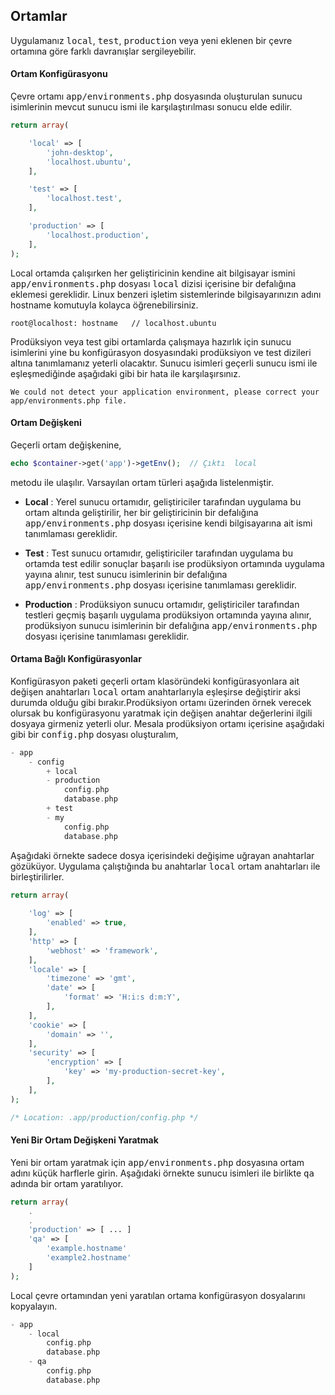 
## Ortamlar

Uygulamanız <kbd>local</kbd>, <kbd>test</kbd>, <kbd>production</kbd> veya yeni eklenen bir çevre ortamına göre farklı davranışlar sergileyebilir. 

<a name="environments"></a>

#### Ortam Konfigürasyonu

Çevre ortamı <kbd>app/environments.php</kbd> dosyasında oluşturulan sunucu isimlerinin mevcut sunucu ismi ile karşılaştırılması sonucu elde edilir. 

```php
return array(

    'local' => [
        'john-desktop',
        'localhost.ubuntu',
    ],

    'test' => [
        'localhost.test',
    ],

    'production' => [
        'localhost.production',
    ],
);
```

Local ortamda çalışırken her geliştiricinin kendine ait bilgisayar ismini <kbd>app/environments.php</kbd> dosyası <kbd>local</kbd> dizisi içerisine bir defalığına eklemesi gereklidir. Linux benzeri işletim sistemlerinde bilgisayarınızın adını hostname komutuyla kolayca öğrenebilirsiniz.

```
root@localhost: hostname   // localhost.ubuntu
```

Prodüksiyon veya test gibi ortamlarda çalışmaya hazırlık için sunucu isimlerini yine bu konfigürasyon dosyasındaki prodüksiyon ve test dizileri altına tanımlamanız yeterli olacaktır. Sunucu isimleri geçerli sunucu ismi ile eşleşmediğinde aşağıdaki gibi bir hata ile karşılaşırsınız.

```
We could not detect your application environment, please correct your app/environments.php file.
```

<a name="env-variable"></a>

#### Ortam Değişkeni

Geçerli ortam değişkenine,

```php
echo $container->get('app')->getEnv();  // Çıktı  local
```

metodu ile ulaşılır. Varsayılan ortam türleri aşağıda listelenmiştir.

* <b>Local</b> : Yerel sunucu ortamıdır, geliştiriciler tarafından uygulama bu ortam altında geliştirilir, her bir geliştiricinin bir defalığına <kbd>app/environments.php</kbd> dosyası içerisine kendi bilgisayarına ait ismi tanımlaması gereklidir.

* <b>Test</b> : Test sunucu ortamıdır, geliştiriciler tarafından uygulama bu ortamda test edilir sonuçlar başarılı ise prodüksiyon ortamında uygulama yayına alınır, test sunucu isimlerinin bir defalığına <kbd>app/environments.php</kbd> dosyası içerisine tanımlaması gereklidir.

* <b>Production</b> : Prodüksiyon sunucu ortamıdır, geliştiriciler tarafından testleri geçmiş başarılı uygulama prodüksiyon ortamında yayına alınır, prodüksiyon sunucu isimlerinin bir defalığına <kbd>app/environments.php</kbd>  dosyası içerisine tanımlaması gereklidir.


<a name="creating-environment-config"></a>

#### Ortama Bağlı Konfigürasyonlar

Konfigürasyon paketi geçerli ortam klasöründeki konfigürasyonlara ait değişen anahtarları <kbd>local</kbd> ortam anahtarlarıyla eşleşirse değiştirir aksi durumda olduğu gibi bırakır.Prodüksiyon ortamı üzerinden örnek verecek olursak bu konfigürasyonu yaratmak için değişen anahtar değerlerini ilgili dosyaya girmeniz yeterli olur. Mesala prodüksiyon ortamı içerisine aşağıdaki gibi bir <kbd>config.php</kbd> dosyası oluşturalım,

```php
- app
    - config
        + local
        - production
            config.php
            database.php
        + test
        - my
            config.php
            database.php
```

Aşağıdaki örnekte sadece dosya içerisindeki değişime uğrayan anahtarlar gözüküyor. Uygulama çalıştığında bu anahtarlar <kbd>local</kbd> ortam anahtarları ile birleştirilirler.

```php
return array(
                    
    'log' => [
        'enabled' => true,
    ],
    'http' => [
        'webhost' => 'framework',
    ],
    'locale' => [
        'timezone' => 'gmt',
        'date' => [
            'format' => 'H:i:s d:m:Y',
        ],
    ],
    'cookie' => [
        'domain' => '',
    ],
    'security' => [
        'encryption' => [
            'key' => 'my-production-secret-key',
        ],
    ],
);

/* Location: .app/production/config.php */
```

<a name="create-a-new-env-variable"></a>

#### Yeni Bir Ortam Değişkeni Yaratmak

Yeni bir ortam yaratmak için <kbd>app/environments.php</kbd> dosyasına ortam adını küçük harflerle girin. Aşağıdaki örnekte sunucu isimleri ile birlikte <kbd>qa</kbd> adında bir ortam yaratılıyor.

```php
return array(
    .
    .
    'production' => [ ... ]
    'qa' => [
        'example.hostname'
        'example2.hostname'
    ]
);
```

Local çevre ortamından yeni yaratılan ortama konfigürasyon dosyalarını kopyalayın.

```php
- app
    - local
        config.php
        database.php
    - qa
        config.php
        database.php
```